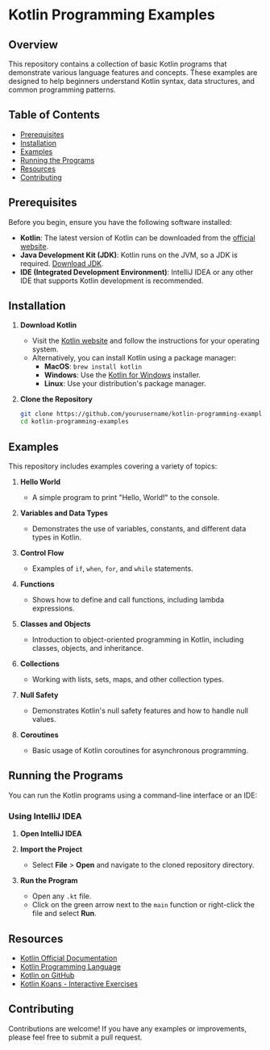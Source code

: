 # Kotlin Programming Examples

## Overview

This repository contains a collection of basic Kotlin programs that demonstrate various language features and concepts. These examples are designed to help beginners understand Kotlin syntax, data structures, and common programming patterns.

## Table of Contents

- [Prerequisites](#prerequisites)
- [Installation](#installation)
- [Examples](#examples)
- [Running the Programs](#running-the-programs)
- [Resources](#resources)
- [Contributing](#contributing)

## Prerequisites

Before you begin, ensure you have the following software installed:

- **Kotlin**: The latest version of Kotlin can be downloaded from the [official website](https://kotlinlang.org/).
- **Java Development Kit (JDK)**: Kotlin runs on the JVM, so a JDK is required. [Download JDK](https://www.oracle.com/java/technologies/javase-jdk11-downloads.html).
- **IDE (Integrated Development Environment)**: IntelliJ IDEA or any other IDE that supports Kotlin development is recommended.

## Installation

1. **Download Kotlin**

   - Visit the [Kotlin website](https://kotlinlang.org/) and follow the instructions for your operating system.
   - Alternatively, you can install Kotlin using a package manager:
     - **MacOS**: `brew install kotlin`
     - **Windows**: Use the [Kotlin for Windows](https://kotlinlang.org/docs/getting-started.html#installing-the-compiler-on-windows) installer.
     - **Linux**: Use your distribution's package manager.

2. **Clone the Repository**

   ```bash
   git clone https://github.com/yourusername/kotlin-programming-examples.git
   cd kotlin-programming-examples
## Examples

This repository includes examples covering a variety of topics:

1. **Hello World**
   - A simple program to print "Hello, World!" to the console.
   
2. **Variables and Data Types**
   - Demonstrates the use of variables, constants, and different data types in Kotlin.
   
3. **Control Flow**
   - Examples of `if`, `when`, `for`, and `while` statements.

4. **Functions**
   - Shows how to define and call functions, including lambda expressions.

5. **Classes and Objects**
   - Introduction to object-oriented programming in Kotlin, including classes, objects, and inheritance.

6. **Collections**
   - Working with lists, sets, maps, and other collection types.

7. **Null Safety**
   - Demonstrates Kotlin's null safety features and how to handle null values.

8. **Coroutines**
   - Basic usage of Kotlin coroutines for asynchronous programming.
  
## Running the Programs

You can run the Kotlin programs using a command-line interface or an IDE:


### Using IntelliJ IDEA

1. **Open IntelliJ IDEA**

2. **Import the Project**

   - Select **File** > **Open** and navigate to the cloned repository directory.

3. **Run the Program**

   - Open any `.kt` file.
   - Click on the green arrow next to the `main` function or right-click the file and select **Run**.

## Resources

- [Kotlin Official Documentation](https://kotlinlang.org/docs/home.html)
- [Kotlin Programming Language](https://kotlinlang.org/)
- [Kotlin on GitHub](https://github.com/JetBrains/kotlin)
- [Kotlin Koans - Interactive Exercises](https://kotlinlang.org/docs/koans.html)

## Contributing

Contributions are welcome! If you have any examples or improvements, please feel free to submit a pull request.


